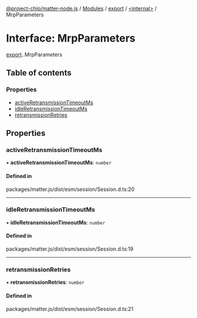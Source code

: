 [@project-chip/matter-node.js](../README.md) / [Modules](../modules.md) / [export](../modules/export.md) / [<internal\>](../modules/export._internal_.md) / MrpParameters

# Interface: MrpParameters

[export](../modules/export.md).[<internal>](../modules/export._internal_.md).MrpParameters

## Table of contents

### Properties

- [activeRetransmissionTimeoutMs](export._internal_.MrpParameters.md#activeretransmissiontimeoutms)
- [idleRetransmissionTimeoutMs](export._internal_.MrpParameters.md#idleretransmissiontimeoutms)
- [retransmissionRetries](export._internal_.MrpParameters.md#retransmissionretries)

## Properties

### activeRetransmissionTimeoutMs

• **activeRetransmissionTimeoutMs**: `number`

#### Defined in

packages/matter.js/dist/esm/session/Session.d.ts:20

___

### idleRetransmissionTimeoutMs

• **idleRetransmissionTimeoutMs**: `number`

#### Defined in

packages/matter.js/dist/esm/session/Session.d.ts:19

___

### retransmissionRetries

• **retransmissionRetries**: `number`

#### Defined in

packages/matter.js/dist/esm/session/Session.d.ts:21
